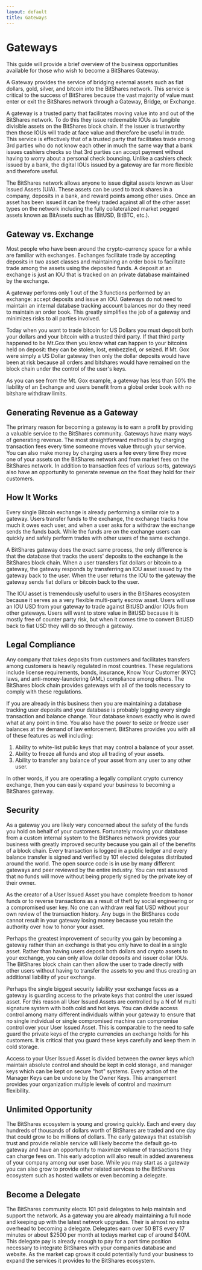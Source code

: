 ```yaml
---
layout: default
title: Gateways
---
```


# Gateways

This guide will provide a brief overview of the business opportunities available for those who wish
to become a BitShares Gateway.

A Gateway provides the service of bridging external assets such as fiat dollars, gold, silver, and
bitcoin into the BitShares network. This service is critical to the success of BitShares because the
vast majority of value must enter or exit the BitShares network through a Gateway, Bridge, or
Exchange.

A gateway is a trusted party that facilitates moving value into and out of the BitShares network. To
do this they issue redeemable IOUs as fungible divisible assets on the BitShares block chain. If the
issuer is trustworthy then those IOUs will trade at face value and therefore be useful in trade.
This service is effectively that of a trusted party that facilitates trade among 3rd parties who do
not know each other in much the same way that a bank issues cashiers checks so that 3rd parties can
accept payment without having to worry about a personal check bouncing. Unlike a cashiers check
issued by a bank, the digital IOUs issued by a gateway are far more flexible and therefore useful.

The BitShares network allows anyone to issue digital assets known as User Issued Assets (UIA). These
assets can be used to track shares in a company, deposits in a bank, and reward points among other
uses. Once an asset has been issued it can be freely traded against all of the other asset types on
the network including the fully collateralized market pegged assets known as BitAssets such as
(BitUSD, BitBTC, etc.).

## Gateway vs. Exchange 

Most people who have been around the crypto-currency space for a while are familiar with exchanges.
Exchanges facilitate trade by accepting deposits in two asset classes and maintaining an order book
to facilitate trade among the assets using the deposited funds.   A deposit at an exchange is just
an IOU that is tracked on an private database maintained by the exchange.      

A gateway performs only 1 out of the 3 functions performed by an exchange: accept deposits and issue
an IOU.  Gateways do not need to maintain an internal database tracking account balances nor do they
need to maintain an order book.   This greatly simplifies the job of a gateway and minimizes risks
to all parties involved.  

Today when you want to trade bitcoin for US Dollars you must deposit both your dollars and your
bitcoin with a trusted third party.  If that third party happened to be Mt.Gox then you know what
can happen to your bitcoins held on deposit: they can be stolen, lost, embezzled, or seized.  If Mt.
Gox were simply a US Dollar gateway then only the dollar deposits would have been at risk because
all orders and bitshares would have remained on the block chain under the control of the user's
keys. 

As you can see from the Mt. Gox example, a gateway has less than 50% the liability of an Exchange
and users benefit from a global order book with no bitshare withdraw limits.

<!--
(xeroc: This part has obviously been removed to make things more easy for "average Joe" :) )

Bridges are the future of crypto-currency exchanges for the average Joe.

A Bridge provides the service of converting between bitUSD & USD, bitBTC & BTC, or bitGOLD & gold
for a competitive fixed fee. After the exchange is complete there are no longer an liabilities
between the parties. Over time competition among bridges will move the fee toward 0 and may one day
even reach 0. The most popular BitShares bridge is currently MetaExchange.
//-->

## Generating Revenue as a Gateway 

The primary reason for becoming a gateway is to earn a profit by providing a valuable service to the
BitShares community.  Gateways have many ways of generating revenue.  The most straightforward
method is by charging transaction fees every time someone moves value through your service.   You
can also make money by charging users a fee every time they move one of your assets on the BitShares
network and from market fees on the BitShares network.   In addition to transaction fees of various
sorts, gateways also have an opportunity to generate revenue on the float they hold for their
customers.

## How It Works

Every single Bitcoin exchange is already performing a similar role to a gateway.  Users transfer
funds to the exchange, the exchange tracks how much it owes each user, and when a user asks for a
withdraw the exchange sends the funds back.    While the funds are on the exchange users can quickly
and safely perform trades with other users of the same exchange.

A BitShares gateway does the exact same process, the only difference is that the database that
tracks the users' deposits to the exchange is the BitShares block chain.   When a user transfers
fiat dollars or bitcoin to a gateway, the gateway responds by transferring an IOU asset issued by
the gateway back to the user.    When the user returns the IOU to the gateway the gateway sends fiat
dollars or bitcoin back to the user.  

The IOU asset is tremendously useful to users in the BitShares ecosystem because it serves as a very
flexible multi-party escrow asset.   Users will use an IOU USD from your gateway to trade against
BitUSD and/or IOUs from other gateways.    Users will want to store value in BitUSD because it is
mostly free of counter party risk, but when it comes time to convert BitUSD back to fiat USD they
will do so through a gateway.   

## Legal Compliance 

Any company that takes deposits from customers and facilitates transfers among customers is heavily
regulated in most countries.   These regulations include license requirements, bonds, insurance,
Know Your Customer (KYC) laws, and anti-money-laundering (AML) compliance among others.   The
BitShares block chain provides gateways with all of the tools necessary to comply with these
regulations.

If you are already in this business then you are maintaining a database tracking user deposits and
your database is probably logging every single transaction and balance change.    Your database
knows exactly who is owed what at any point in time.   You also have the power to seize or freeze
user balances at the demand of law enforcement.    BitShares provides you with all of these features
as well including:

  1) Ability to white-list public keys that may control a balance of your asset.
  2) Ability to freeze all funds and stop all trading of your assets.
  3) Ability to transfer any balance of your asset from any user to any other user. 
        
In other words, if you are operating a legally compliant crypto currency exchange, then you can
easily expand your business to becoming a BitShares gateway.  

## Security 

As a gateway you are likely very concerned about the safety of the funds you hold on behalf of your
customers.   Fortunately moving your database from a custom internal system to the BitShares network
provides your business with greatly improved security because you gain all of the benefits of a
block chain.   Every transaction is logged in a public ledger and every balance transfer is signed
and verified by 101 elected delegates distributed around the world.   The open source code is in use
by many different gateways and peer reviewed by the entire industry.  You can rest assured that no
funds will move without being properly signed by the private key of their owner.

As the creator of a User Issued Asset you have complete freedom to honor funds or to reverse
transactions as a result of theft by social engineering or a compromised user key.  No one can
withdraw real fiat USD without your own review of the transaction history.   Any bugs in the
BitShares code cannot result in your gateway losing money because you retain the authority over how
to honor your asset.  

Perhaps the greatest improvement of security you gain by becoming a gateway rather than an exchange
is that you only have to deal in a single asset.   Rather than having users deposit both dollars and
crypto assets to your exchange, you can only allow dollar deposits and issuer dollar IOUs.    The
BitShares block chain can then allow the user to trade directly with other users without having to
transfer the assets to you and thus creating an additional liability of your exchange.

Perhaps the single biggest security liability your exchange faces as a gateway is guarding access to
the private keys that control the user issued asset.   For this reason all User Issued Assets are
controlled by a N of M multi signature system with both cold and hot keys.  You can divide access
control among  many different individuals within your gateway to ensure that no single individual or
single compromised machine can compromise control over your User Issued Asset. This is comparable to
the need to safe guard the private keys of the crypto currencies an exchange holds for his
customers.    It is critical that you guard these keys carefully and keep them in cold storage.

Access to your User Issued Asset is divided between the owner keys which maintain absolute control
and should be kept in cold storage, and manager keys which can be kept on secure "hot" systems.
Every action of the Manager Keys can be undone by the Owner Keys.  This arrangement provides your
organization multiple levels of control and maximum flexibility.

## Unlimited Opportunity 

The BitShares ecosystem is young and growing quickly.  Each and every day hundreds of thousands of
dollars worth of BitShares are traded and one day that could grow to be millions of dollars.  The
early gateways that establish trust and provide reliable service will likely become the default
go-to gateway and have an opportunity to maximize volume of transactions they can charge fees on.
This early adoption will also result in added awareness of your company among our user base.  While
you may start as a gateway you can also grow to provide other related services to the BitShares
ecosystem such as hosted wallets or even becoming a delegate.

## Become a Delegate 

The BitShares community elects 101 paid delegates to help maintain and support the network.  As a
gateway you are already maintaining a full node and keeping up with the latest network upgrades.
Their is almost no extra overhead to becoming a delegate.  Delegates earn over 50 BTS every 17
minutes or about $2500 per month at todays market cap of around $40M.  This delegate pay is already
enough to pay for a part time position necessary to integrate BitShares with your companies database
and website.   As the market cap grows it could potentially fund your business to expand the
services it provides to the BitShares ecosystem.  
